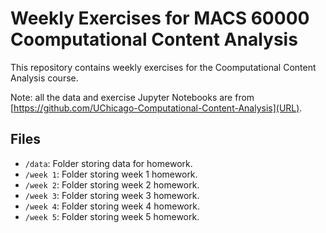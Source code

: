 # Weekly Exercises for MACS 60000 Coomputational Content Analysis
This repository contains weekly exercises for the Coomputational Content Analysis course.
 
Note: all the data and exercise Jupyter Notebooks are from [https://github.com/UChicago-Computational-Content-Analysis](URL).

## Files
- `/data`: Folder storing data for homework.
- `/week 1`: Folder storing week 1 homework.
- `/week 2`: Folder storing week 2 homework.
- `/week 3`: Folder storing week 3 homework.
- `/week 4`: Folder storing week 4 homework.
- `/week 5`: Folder storing week 5 homework.

